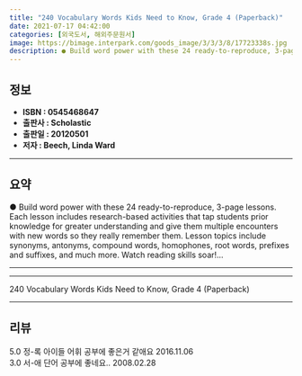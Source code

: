 ```yaml
---
title: "240 Vocabulary Words Kids Need to Know, Grade 4 (Paperback)"
date: 2021-07-17 04:42:00
categories: [외국도서, 해외주문원서]
image: https://bimage.interpark.com/goods_image/3/3/3/8/17723338s.jpg
description: ● Build word power with these 24 ready-to-reproduce, 3-page lessons. Each lesson includes research-based activities that tap students prior knowledge for great
---
```


## **정보**

- **ISBN : 0545468647**
- **출판사 : Scholastic**
- **출판일 : 20120501**
- **저자 : Beech, Linda Ward**

------



## **요약**

●  Build word power with these 24 ready-to-reproduce, 3-page lessons. Each lesson includes research-based activities that tap students prior knowledge for greater understanding and give them multiple encounters with new words so they really remember them. Lesson topics include synonyms, antonyms, compound words, homophones, root words, prefixes and suffixes, and much more. Watch reading skills soar!...

------



------


240 Vocabulary Words Kids Need to Know, Grade 4 (Paperback) 

------


## **리뷰** 

5.0 정-록 아이들 어휘 공부에 좋은거 같애요 2016.11.06 <br/>3.0 서-애 단어 공부에 좋네요.. 2008.02.28 <br/>